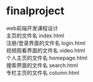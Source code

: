 # finalproject
web前端开发课程设计  
主页的文件名 index.html  
注册/登录界面的文件名 login.html  
视频观看界面的文件名 video.html  
个人主页的文件名 homepage.html  
搜索界面的文件名 search.html  
专栏主页的文件名 column.html  
